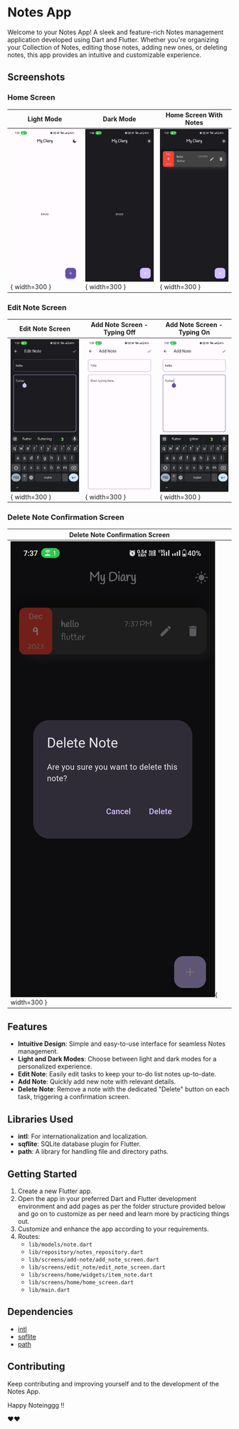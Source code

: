 # Notes App

Welcome to your Notes App! A sleek and feature-rich Notes management application developed using Dart and Flutter. Whether you're organizing your Collection of Notes, editing those notes, adding new ones, or deleting notes, this app provides an intuitive and customizable experience.

## Screenshots

### Home Screen

| Light Mode | Dark Mode | Home Screen With Notes |
| ---------- | --------- | ----------------------- |
| ![Home Screen - Light Mode](screenshots/home_screen_light_mode.jpg){ width=300 } | ![Home Screen - Dark Mode](screenshots/home_screen_dark_mode.jpg){ width=300 } | ![Home Screen With Notes](screenshots/home_screen_with_tasks_data.jpg){ width=300 } |

### Edit Note Screen

| Edit Note Screen | Add Note Screen - Typing Off | Add Note Screen - Typing On |
| ----------------- | ---------------------------- | --------------------------- |
| ![Edit Note Screen](screenshots/edit_note_screen.jpg){ width=300 } | ![Add Note Screen - Typing Off](screenshots/add_note_screen_typing_off.jpg){ width=300 } | ![Add Note Screen - Typing On](screenshots/add_note_screen_typing_on.jpg){ width=300 } |

### Delete Note Confirmation Screen

| Delete Note Confirmation Screen |
| ------------------------------ |
| ![Delete Note Confirmation Screen](screenshots/delete_note_confirmation.jpg){ width=300 } |

## Features

- **Intuitive Design**: Simple and easy-to-use interface for seamless Notes management.
- **Light and Dark Modes**: Choose between light and dark modes for a personalized experience.
- **Edit Note**: Easily edit tasks to keep your to-do list notes up-to-date.
- **Add Note**: Quickly add new note with relevant details.
- **Delete Note**: Remove a note with the dedicated "Delete" button on each task, triggering a confirmation screen.

## Libraries Used

- **intl**: For internationalization and localization.
- **sqflite**: SQLite database plugin for Flutter.
- **path**: A library for handling file and directory paths.

## Getting Started

1. Create a new Flutter app.
2. Open the app in your preferred Dart and Flutter development environment and add pages as per the folder structure provided below and go on to customize as per need and learn more by practicing things out.
3. Customize and enhance the app according to your requirements.
4. Routes:
   - `lib/models/note.dart`
   - `lib/repository/notes_repository.dart`
   - `lib/screens/add-note/add_note_screen.dart`
   - `lib/screens/edit_note/edit_note_screen.dart`
   - `lib/screens/home/widgets/item_note.dart`
   - `lib/screens/home/home_screen.dart`
   - `lib/main.dart`

## Dependencies

- [intl](https://pub.dev/packages/intl)
- [sqflite](https://pub.dev/packages/sqflite)
- [path](https://pub.dev/packages/path)

## Contributing

Keep contributing and improving yourself and to the development of the Notes App.

Happy Noteinggg !!

❤❤

